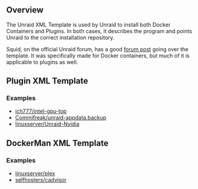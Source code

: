 #

## Overview

The Unraid XML Template is used by Unraid to install both Docker Containers and Plugins. In both cases, it describes the program and points Unraid to the correct installation repository.

Squid, on the official Unraid forum, has a good [forum post](https://forums.unraid.net/topic/38619-docker-template-xml-schema/) going over the template. It was specifically made for Docker containers, but much of it is applicable to plugins as well.

## Plugin XML Template

### Examples

- [ich777/intel-gpu-top](https://github.com/ich777/docker-templates/blob/master/ich777/intel-gpu-top.xml)
- [Commifreak/unraid-appdata.backup](https://github.com/Commifreak/unraid-appdata.backup/blob/master/appdata.backup.plg)
- [linuxserver/Unraid-Nvidia](https://github.com/linuxserver/linuxserver-Plugin-Repository/blob/master/Unraid-Nvidia.xml)

## DockerMan XML Template

### Examples

- [linuxserver/plex](https://github.com/linuxserver/templates/blob/main/unraid/plex.xml)
- [selfhosters/cadvisor](https://github.com/selfhosters/unRAID-CA-templates/blob/master/templates/cadvisor.xml)